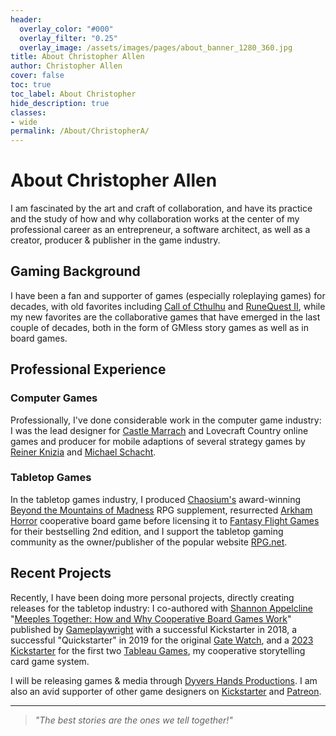 ```yaml
---
header:
  overlay_color: "#000"
  overlay_filter: "0.25"
  overlay_image: /assets/images/pages/about_banner_1280_360.jpg
title: About Christopher Allen
author: Christopher Allen
cover: false
toc: true
toc_label: About Christopher
hide_description: true
classes:
- wide
permalink: /About/ChristopherA/
---
```


# About Christopher Allen

I am fascinated by the art and craft of collaboration, and have its practice and the study of how and why collaboration works at the center of my professional career as an entrepreneur, a software architect, as well as a creator, producer & publisher in the game industry.

## Gaming Background

I have been a fan and supporter of games (especially roleplaying games) for decades, with old favorites including [Call of Cthulhu](https://www.chaosium.com/call-of-cthulhu-rpg/) and [RuneQuest II](https://www.chaosium.com/runequest/), while my new favorites are the collaborative games that have emerged in the last couple of decades, both in the form of GMless story games as well as in board games.

## Professional Experience

### Computer Games

Professionally, I've done considerable work in the computer game industry: I was the lead designer for [Castle Marrach](https://www.skotos.net/games/marrach/) and Lovecraft Country online games and producer for mobile adaptions of several strategy games by [Reiner Knizia](https://en.wikipedia.org/wiki/Reiner_Knizia) and [Michael Schacht](https://en.wikipedia.org/wiki/Michael_Schacht).

### Tabletop Games

In the tabletop games industry, I produced [Chaosium's](https://www.chaosium.com/) award-winning [Beyond the Mountains of Madness](https://www.chaosium.com/beyond-the-mountains-of-madness-pdf/) RPG supplement, resurrected [Arkham Horror](https://boardgamegeek.com/boardgame/15987/arkham-horror) cooperative board game before licensing it to [Fantasy Flight Games](https://www.fantasyflightgames.com/) for their bestselling 2nd edition, and I support the tabletop gaming community as the owner/publisher of the popular website [RPG.net](https://www.rpg.net/).

## Recent Projects

Recently, I have been doing more personal projects, directly creating releases for the tabletop industry: I co-authored with [Shannon Appelcline](https://www.amazon.com/Shannon-Appelcline/e/B001HCVL7I) "[Meeples Together: How and Why Cooperative Board Games Work](https://www.kickstarter.com/projects/christophera/meeples-together)" published by [Gameplaywright](https://gameplaywright.net/) with a successful Kickstarter in 2018, a successful "Quickstarter" in 2019 for the original [Gate Watch](/Games/GateWatch/), and a [2023 Kickstarter](https://www.kickstarter.com/projects/christophera/tableau-twilight-road-and-gate-watch-playsets-quickstarter) for the first two [Tableau Games](/Games/Tableau/), my cooperative storytelling card game system.

I will be releasing games & media through [Dyvers Hands Productions](/About/). I am also an avid supporter of other game designers on [Kickstarter](https://www.kickstarter.com/) and [Patreon](https://www.patreon.com/).

---

> *"The best stories are the ones we tell together!"*